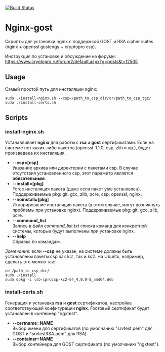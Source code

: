 [![Build Status](https://travis-ci.com/CryptoPro/nginx-gost.svg?branch=master)](https://travis-ci.com/CryptoPro/nginx-gost)
# Nginx-gost
Скрипты для установки nginx с поддержкой GOST и RSA cipher suites (nginx + openssl gostengy + cryptopro csp).  
  
Инструкция по установке и обсуждение на форуме:  
https://www.cryptopro.ru/forum2/default.aspx?g=posts&t=12505

## Usage
Самый простой путь для инсталяции nginx:
```
sudo ./install-nginx.sh --csp=/path_to_csp_dir/or/path_to_csp_tgz/
sudo ./install-certs.sh
```

## Scripts
### install-nginx.sh
Устанавливает **nginx** для работы с **rsa** и **gost** сертификатами. Если на системе нет каких-либо пакетов (openssl-1.1.0, csp, zlib и пр.), будет произведена их инсталяция.

- **\-\-csp=[csp]**  
Указание архива или директории с пакетами csp. В случае отсутствия установленного csp, этот параметр является **обязательным**.
- **\-\-install=[pkg]**  
Force инсталяция пакета (даже если пакет уже установлен). Поддерживаемые pkg: git, gcc, zlib, pcre, csp, openssl, nginx.
- **\-\-noinstall=[pkg]**  
Игнорирование инсталяции пакета (в этом случае, могут возникнуть проблемы при установке nginx). Поддерживаемые pkg: git, gcc, zlib, pcre.
- **\-\-command_list**  
Запись в файл *command_list.txt* списка команд для конкретной системы, которые будут выполнены при установке nginx.
- **\-\-help**  
Справка по командам.

*Замечание*: если **\-\-csp** не указан, на системе должны быть установлены пакеты csp как kc1, так и kc2. На Ubuntu, например, сделать это можно так:
```
cd /path_to_csp_dir/
sudo ./install
sudo dpkg -i lsb-cprocsp-kc2-64_4.0.0-5_amd64.deb
```

### install-certs.sh
 Генерация и установка **rsa** и **gost** сертификатов, настройка соответствующей конфигурации **nginx**.  Гостовый сертификат будет установлен в контейнер "ngxtest".
 
- **\-\-certname=NAME**  
Выбор имени для сертификатов (по умолчанию "srvtest.pem" для GOST и "srvtestRSA.pem" для RSA).
- **\-\-container=NAME**  
Выбор контейнера для GOST сертификата (по умолчанию "ngxtest").
